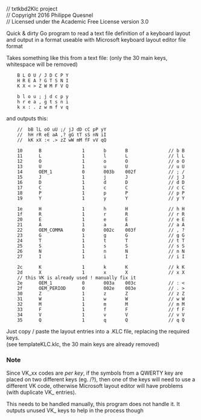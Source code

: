 // txtkbd2Klc project  
// Copyright 2016 Philippe Quesnel  
// Licensed under the Academic Free License version 3.0 


Quick & dirty Go program to read a text file definition of a keyboard layout 
and output in a format useable with Microsoft keyboard layout editor file format

Takes something like this from a text file:
(only the 30 main keys, whitespace will be removed)

		B L O U / J D C P Y
		H R E A ? G T S N I
		K X < > Z W M F V Q

		b l o u ; j d c p y  
		h r e a , g t s n i  
		k x : . z w m f v q  

and outputs this:

		//  bB lL oO uU ;/ jJ dD cC pP yY  
		//  hH rR eE aA ,? gG tT sS nN iI  
		//  kK xX :< .> zZ wW mM fF vV qQ  

		10      B               1       b       B               // b B
		11      L               1       l       L               // l L
		12      O               1       o       O               // o O
		13      U               1       u       U               // u U
		14      OEM_1           0       003b    002f            // ; /
		15      J               1       j       J               // j J
		16      D               1       d       D               // d D
		17      C               1       c       C               // c C
		18      P               1       p       P               // p P
		19      Y               1       y       Y               // y Y
		
		1e      H               1       h       H               // h H
		1f      R               1       r       R               // r R
		20      E               1       e       E               // e E
		21      A               1       a       A               // a A
		22      OEM_COMMA       0       002c    003f            // , ?
		23      G               1       g       G               // g G
		24      T               1       t       T               // t T
		25      S               1       s       S               // s S
		26      N               1       n       N               // n N
		27      I               1       i       I               // i I
		
		2c      K               1       k       K               // k K
		2d      X               1       x       X               // x X
		// this VK is already used ! manually fix it
		2e      OEM_1           0       003a    003c            // : <
		2f      OEM_PERIOD      0       002e    003e            // . >
		30      Z               1       z       Z               // z Z
		31      W               1       w       W               // w W
		32      M               1       m       M               // m M
		33      F               1       f       F               // f F
		34      V               1       v       V               // v V
		35      Q               1       q       Q               // q Q

Just copy / paste the layout entries into a .KLC file, replacing the required keys.  
(see templateKLC.klc, the 30 main keys are already removed)

### Note
Since VK_xx codes are *per key*, if the symbols from a QWERTY key are placed on two different keys (eg. /?), then one of the keys will need to use a different VK code, otherwise Microsoft layout editor will have problems (with duplicate VK_ entries).

This needs to be handled manually, this program does not handle it.
It outputs unused VK_ keys to help in the process though

